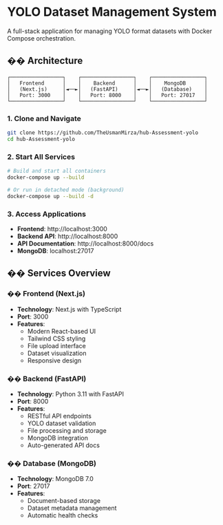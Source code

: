 # YOLO Dataset Management System

A full-stack application for managing YOLO format datasets with Docker Compose orchestration.

## ��️ Architecture

```
┌─────────────────┐    ┌─────────────────┐    ┌─────────────────┐
│   Frontend      │    │    Backend      │    │    MongoDB      │
│   (Next.js)     │◄──►│   (FastAPI)     │◄──►│   (Database)    │
│   Port: 3000    │    │   Port: 8000    │    │   Port: 27017   │
└─────────────────┘    └─────────────────┘    └─────────────────┘
```

### 1. Clone and Navigate

```bash
git clone https://github.com/TheUsmanMirza/hub-Assessment-yolo
cd hub-Assessment-yolo
```

### 2. Start All Services

```bash
# Build and start all containers
docker-compose up --build

# Or run in detached mode (background)
docker-compose up --build -d
```

### 3. Access Applications

- **Frontend**: http://localhost:3000
- **Backend API**: http://localhost:8000
- **API Documentation**: http://localhost:8000/docs
- **MongoDB**: localhost:27017

## �� Services Overview

### �� Frontend (Next.js)
- **Technology**: Next.js with TypeScript
- **Port**: 3000
- **Features**: 
  - Modern React-based UI
  - Tailwind CSS styling
  - File upload interface
  - Dataset visualization
  - Responsive design

### �� Backend (FastAPI)
- **Technology**: Python 3.11 with FastAPI
- **Port**: 8000
- **Features**:
  - RESTful API endpoints
  - YOLO dataset validation
  - File processing and storage
  - MongoDB integration
  - Auto-generated API docs

### ��️ Database (MongoDB)
- **Technology**: MongoDB 7.0
- **Port**: 27017
- **Features**:
  - Document-based storage
  - Dataset metadata management
  - Automatic health checks